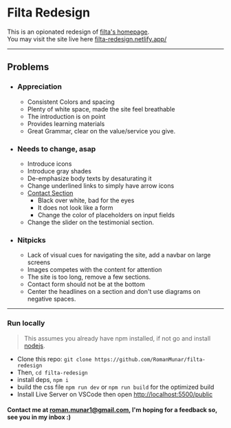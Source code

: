 # Filta Redesign

This is an opionated redesign of [filta's homepage](https://www.filtaglobal.com).  
You may visit the site live here [filta-redesign.netlify.app/](https://filta-redesign.netlify.app/)

---

## Problems

- ### Appreciation

  - Consistent Colors and spacing
  - Plenty of white space, made the site feel breathable
  - The introduction is on point
  - Provides learning materials
  - Great Grammar, clear on the value/service you give.

- ### Needs to change, asap

  - Introduce icons
  - Introduce gray shades
  - De-emphasize body texts by desaturating it
  - Change underlined links to simply have arrow icons
  - [Contact Section](https://filtaglobal.com/#contact)
    - Black over white, bad for the eyes
    - It does not look like a form
    - Change the color of placeholders on input fields
  - Change the slider on the testimonial section.

- ### Nitpicks
  - Lack of visual cues for navigating the site, add a navbar on large screens
  - Images competes with the content for attention
  - The site is too long, remove a few sections.
  - Contact form should not be at the bottom
  - Center the headlines on a section and don't use diagrams on negative spaces.

---

### Run locally

> This assumes you already have npm installed, if not go and install [nodejs](https://www.nodejs.org).

- Clone this repo: `git clone https://github.com/RomanMunar/filta-redesign`
- Then, `cd filta-redesign`
- install deps, `npm i`
- build the css file `npm run dev` or `npm run build` for the optimized build
- Install Live Server on VSCode then open [http://localhost:5500/public](http://localhost:5500/public)

#### Contact me at roman.munar1@gmail.com, I'm hoping for a feedback so, see you in my inbox :)
